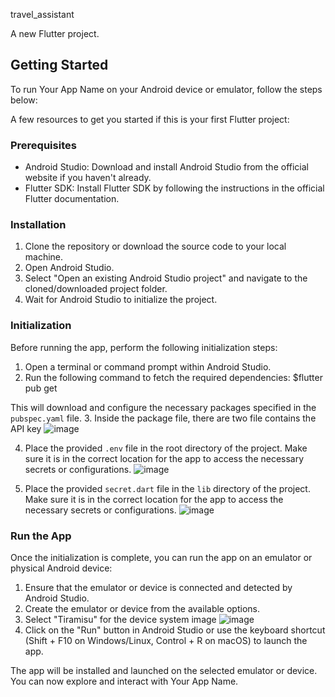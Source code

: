travel_assistant

A new Flutter project.

## Getting Started

To run Your App Name on your Android device or emulator, follow the steps below:

A few resources to get you started if this is your first Flutter project:

### Prerequisites

- Android Studio: Download and install Android Studio from the official website if you haven't already.
- Flutter SDK: Install Flutter SDK by following the instructions in the official Flutter documentation.

### Installation

1. Clone the repository or download the source code to your local machine.
2. Open Android Studio.
3. Select "Open an existing Android Studio project" and navigate to the cloned/downloaded project folder.
4. Wait for Android Studio to initialize the project.

### Initialization

Before running the app, perform the following initialization steps:

1. Open a terminal or command prompt within Android Studio.
2. Run the following command to fetch the required dependencies:
$flutter pub get

This will download and configure the necessary packages specified in the `pubspec.yaml` file.
3. Inside the package file, there are two file contains the API key
![image](https://github.com/87Unlimited/travel-assistant/assets/94755505/91519dda-065a-4559-9c3d-56415b3d09f2)

4. Place the provided `.env` file in the root directory of the project. Make sure it is in the correct location for the app to access the necessary secrets or configurations.
![image](https://github.com/87Unlimited/travel-assistant/assets/94755505/d32b3c7a-0763-4e09-9b0f-18b7bbe35400)

5. Place the provided `secret.dart` file in the `lib` directory of the project. Make sure it is in the correct location for the app to access the necessary secrets or configurations.
![image](https://github.com/87Unlimited/travel-assistant/assets/94755505/c3e8650a-f936-4f7c-9ecc-60e745b7308c)


### Run the App

Once the initialization is complete, you can run the app on an emulator or physical Android device:

1. Ensure that the emulator or device is connected and detected by Android Studio.
2. Create the emulator or device from the available options.
3. Select "Tiramisu" for the device system image
   ![image](https://github.com/87Unlimited/travel-assistant/assets/94755505/74764a43-6dce-4903-ac11-3406c1a50b55)
5. Click on the "Run" button in Android Studio or use the keyboard shortcut (Shift + F10 on Windows/Linux, Control + R on macOS) to launch the app.

The app will be installed and launched on the selected emulator or device. You can now explore and interact with Your App Name.

